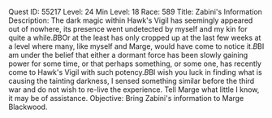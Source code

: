 Quest ID: 55217
Level: 24
Min Level: 18
Race: 589
Title: Zabini's Information
Description: The dark magic within Hawk's Vigil has seemingly appeared out of nowhere, its presence went undetected by myself and my kin for quite a while.$B$BOr at the least has only cropped up at the last few weeks at a level where many, like myself and Marge, would have come to notice it.$B$BI am under the belief that either a dormant force has been slowly gaining power for some time, or that perhaps something, or some one, has recently come to Hawk's Vigil with such potency.$B$BI wish you luck in finding what is causing the tainting darkness, I sensed something similar before the third war and do not wish to re-live the experience. Tell Marge what little I know, it may be of assistance.
Objective: Bring Zabini's information to Marge Blackwood.
